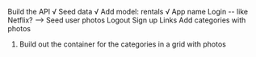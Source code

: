 Build the API √
Seed data √
Add model: rentals √
App name
Login -- like Netflix? --> Seed user photos
Logout
Sign up
Links
Add categories with photos

1. Build out the container for the categories in a grid with photos
